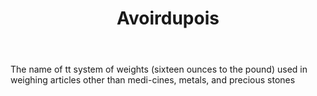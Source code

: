 ---
title: Avoirdupois
permalink: "/definitions/avoirdupois.html"
body: The name of tt system of weights (sixteen ounces to the pound) used in weighing
  articles other than medi-cines, metals, and precious stones
published_at: '2018-07-07'
layout: post
---